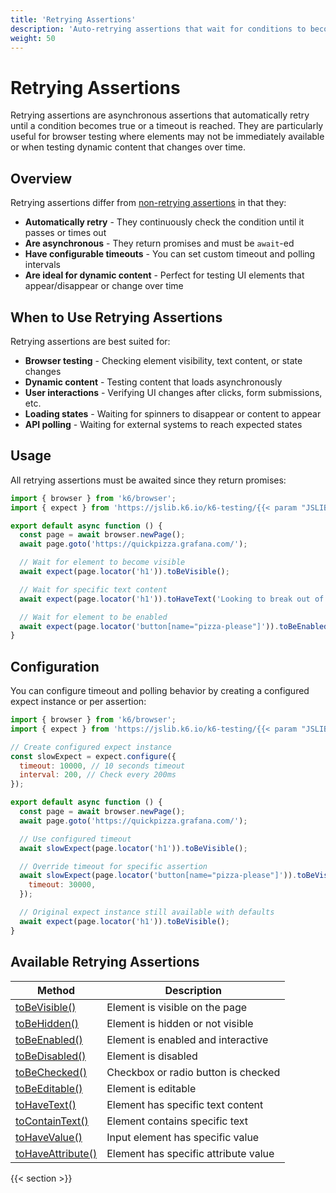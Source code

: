 ```yaml
---
title: 'Retrying Assertions'
description: 'Auto-retrying assertions that wait for conditions to become true'
weight: 50
---
```


# Retrying Assertions

Retrying assertions are asynchronous assertions that automatically retry until a condition becomes true or a timeout is reached. They are particularly useful for browser testing where elements may not be immediately available or when testing dynamic content that changes over time.

## Overview

Retrying assertions differ from [non-retrying assertions](https://grafana.com/docs/k6/<K6_VERSION>/javascript-api/jslib/k6-testing/non-retrying-assertions) in that they:

- **Automatically retry** - They continuously check the condition until it passes or times out
- **Are asynchronous** - They return promises and must be `await`-ed
- **Have configurable timeouts** - You can set custom timeout and polling intervals
- **Are ideal for dynamic content** - Perfect for testing UI elements that appear/disappear or change over time

## When to Use Retrying Assertions

Retrying assertions are best suited for:

- **Browser testing** - Checking element visibility, text content, or state changes
- **Dynamic content** - Testing content that loads asynchronously
- **User interactions** - Verifying UI changes after clicks, form submissions, etc.
- **Loading states** - Waiting for spinners to disappear or content to appear
- **API polling** - Waiting for external systems to reach expected states

## Usage

All retrying assertions must be awaited since they return promises:

<!-- md-k6:skip -->

```javascript
import { browser } from 'k6/browser';
import { expect } from 'https://jslib.k6.io/k6-testing/{{< param "JSLIB_TESTING_VERSION" >}}/index.js';

export default async function () {
  const page = await browser.newPage();
  await page.goto('https://quickpizza.grafana.com/');

  // Wait for element to become visible
  await expect(page.locator('h1')).toBeVisible();

  // Wait for specific text content
  await expect(page.locator('h1')).toHaveText('Looking to break out of your pizza routine?');

  // Wait for element to be enabled
  await expect(page.locator('button[name="pizza-please"]')).toBeEnabled();
}
```

## Configuration

You can configure timeout and polling behavior by creating a configured expect instance or per assertion:

<!-- md-k6:skip -->

```javascript
import { browser } from 'k6/browser';
import { expect } from 'https://jslib.k6.io/k6-testing/{{< param "JSLIB_TESTING_VERSION" >}}/index.js';

// Create configured expect instance
const slowExpect = expect.configure({
  timeout: 10000, // 10 seconds timeout
  interval: 200, // Check every 200ms
});

export default async function () {
  const page = await browser.newPage();
  await page.goto('https://quickpizza.grafana.com/');

  // Use configured timeout
  await slowExpect(page.locator('h1')).toBeVisible();

  // Override timeout for specific assertion
  await slowExpect(page.locator('button[name="pizza-please"]')).toBeVisible({
    timeout: 30000,
  });

  // Original expect instance still available with defaults
  await expect(page.locator('h1')).toBeVisible();
}
```

## Available Retrying Assertions

| Method                                                                                                                            | Description                          |
| --------------------------------------------------------------------------------------------------------------------------------- | ------------------------------------ |
| [toBeVisible()](https://grafana.com/docs/k6/<K6_VERSION>/javascript-api/jslib/k6-testing/retrying-assertions/tobevisible)         | Element is visible on the page       |
| [toBeHidden()](https://grafana.com/docs/k6/<K6_VERSION>/javascript-api/jslib/k6-testing/retrying-assertions/tobehidden)           | Element is hidden or not visible     |
| [toBeEnabled()](https://grafana.com/docs/k6/<K6_VERSION>/javascript-api/jslib/k6-testing/retrying-assertions/tobeenabled)         | Element is enabled and interactive   |
| [toBeDisabled()](https://grafana.com/docs/k6/<K6_VERSION>/javascript-api/jslib/k6-testing/retrying-assertions/tobedisabled)       | Element is disabled                  |
| [toBeChecked()](https://grafana.com/docs/k6/<K6_VERSION>/javascript-api/jslib/k6-testing/retrying-assertions/tobechecked)         | Checkbox or radio button is checked  |
| [toBeEditable()](https://grafana.com/docs/k6/<K6_VERSION>/javascript-api/jslib/k6-testing/retrying-assertions/tobeeditable)       | Element is editable                  |
| [toHaveText()](https://grafana.com/docs/k6/<K6_VERSION>/javascript-api/jslib/k6-testing/retrying-assertions/tohavetext)           | Element has specific text content    |
| [toContainText()](https://grafana.com/docs/k6/<K6_VERSION>/javascript-api/jslib/k6-testing/retrying-assertions/tocontaintext)     | Element contains specific text       |
| [toHaveValue()](https://grafana.com/docs/k6/<K6_VERSION>/javascript-api/jslib/k6-testing/retrying-assertions/tohavevalue)         | Input element has specific value     |
| [toHaveAttribute()](https://grafana.com/docs/k6/<K6_VERSION>/javascript-api/jslib/k6-testing/retrying-assertions/tohaveattribute) | Element has specific attribute value |


{{< section >}}
